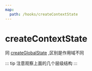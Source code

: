 ```yaml
---
map:
  path: /hooks/createContextState
---
```


# createContextState

同 [createGlobalState](https://vueuse.org/shared/createGlobalState/) ,区别是作用域不同

<demo src="./demo/demo.tsx"
  title="基本用法"></demo>

::: tip
注意观察上面的几个层级结构
:::
